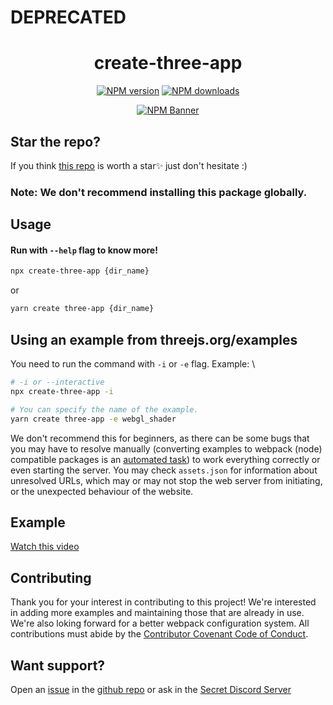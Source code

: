# DEPRECATED

<div align="center">
  <h1>create-three-app</h1>
  <p>
    <a href="https://www.npmjs.com/package/create-three-app"><img src="https://img.shields.io/npm/v/create-three-app?maxAge=3600" alt="NPM version" /></a>
    <a href="https://www.npmjs.com/package/create-three-app"><img src="https://img.shields.io/npm/dt/create-three-app?maxAge=3600" alt="NPM downloads" /></a>
  </p>
  <p>
    <a href="https://www.npmjs.com/package/create-three-app"><img src="https://nodei.co/npm/create-three-app.png?compact=true" alt="NPM Banner"></a>
  </p>
</div>

## Star the repo?

If you think [this repo](https://github.com/GmBodhi/create-three-app/stargazers) is worth a star✨ just don't hesitate :)

### Note: We don't recommend installing this package globally.

## Usage

#### Run with `--help` flag to know more!

```sh
npx create-three-app {dir_name}
```

or

```sh
yarn create three-app {dir_name}
```

## Using an example from threejs.org/examples

You need to run the command with `-i` or `-e` flag.
Example: \

```sh
# -i or --interactive
npx create-three-app -i

# You can specify the name of the example.
yarn create three-app -e webgl_shader
```

We don't recommend this for beginners, as there can be some bugs that you may have to resolve manually (converting examples to webpack (node) compatible packages is an [automated task](https://github.com/GmBodhi/create-three-app/actions/workflows/examples.yml)) to work everything correctly or even starting the server. You may check `assets.json` for information about unresolved URLs, which may or may not stop the web server from initiating, or the unexpected behaviour of the website.

## Example

[Watch this video](https://user-images.githubusercontent.com/71921036/139236348-f283e2bf-a978-4e07-b000-eb7afd23fec8.mp4)



## Contributing

Thank you for your interest in contributing to this project!
We're interested in adding more examples and maintaining those that are already in use. We're also loking forward for a better webpack configuration system.
All contributions must abide by the [Contributor Covenant Code of Conduct](https://github.com/GmBodhi/create-three-app/blob/master/CODE_OF_CONDUCT.md).

## Want support?

Open an [issue](https://github.com/GmBodhi/create-three-app/issues/new) in the [github repo](https://github.com/GmBodhi/create-three-app) or ask in the [Secret Discord Server](https://discord.gg/qdCknXec83)
